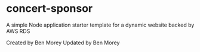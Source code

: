 # concert-sponsor
A simple Node application starter template for a dynamic website backed by AWS RDS

Created by Ben Morey
Updated by Ben Morey
